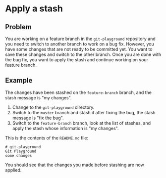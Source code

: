 # Apply a stash

## Problem

You are working on a feature branch in the `git-playground` repository and you need to switch to another branch to work on a bug fix. However, you have some changes that are not ready to be committed yet. You want to save these changes and switch to the other branch. Once you are done with the bug fix, you want to apply the stash and continue working on your feature branch.

## Example

The changes have been stashed on the `feature-branch` branch, and the stash message is "my changes".

1. Change to the `git-playground` directory.
2. Switch to the `master` branch and stash it after fixing the bug, the stash message is "fix the bug".
3. Switch to the `feature-branch` branch, look at the list of stashes, and apply the stash whose information is "my changes".

This is the contents of the `README.md` file:
```
# git-playground
Git Playground
some changes
```

You should see that the changes you made before stashing are now applied.
